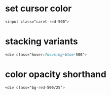 # set cursor color

```css
<input class="caret-red-500">
```

# stacking variants

```css
<div class="hover:focus:bg-blue-500">
```

# color opacity shorthand

```css
<div class="bg-red-500/25">
```
